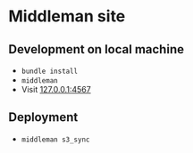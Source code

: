 # Middleman site

## Development on local machine

* `bundle install`
* `middleman`
* Visit [127.0.0.1:4567](http://127/0.0.0.1:4567)

## Deployment

* `middleman s3_sync`
